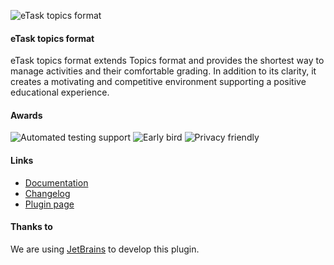 ![eTask topics format](https://moodle.org/pluginfile.php/50/local_plugins/plugin_logo/710/etask-topics-format.png?preview=thumb)

#### eTask topics format

eTask topics format extends Topics format and provides the shortest way to manage activities and their comfortable grading. In addition to its clarity, it creates a motivating and competitive environment supporting a positive educational experience.

#### Awards

![Automated testing support](https://moodle.org/pluginfile.php/50/local_plugins/award_icon/5/auto-test.png?preview=thumb)
![Early bird](https://moodle.org/pluginfile.php/50/local_plugins/award_icon/8/eb.png?preview=thumb)
![Privacy friendly](https://moodle.org/pluginfile.php/50/local_plugins/award_icon/11/privacy.png?preview=thumb)

#### Links

- [Documentation](https://drlikm.gitlab.io/format_etask/)
- [Changelog](https://drlikm.gitlab.io/format_etask/changelog/)
- [Plugin page](https://moodle.org/plugins/format_etask)

#### Thanks to

We are using [JetBrains](https://www.jetbrains.com/?from=etasktopicsformat) to develop this plugin.
